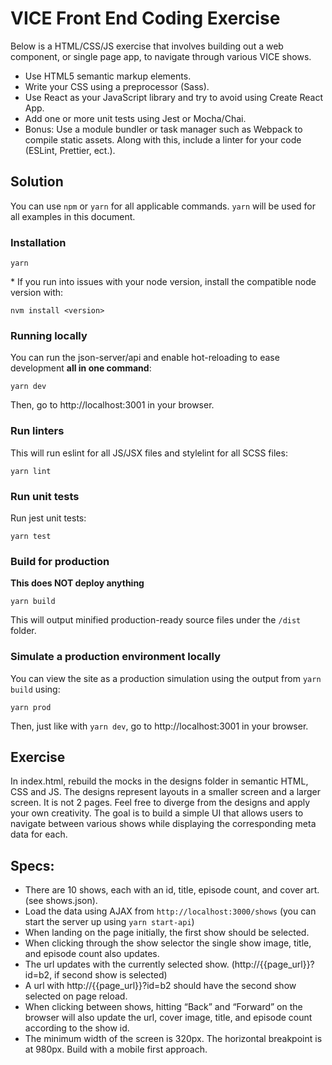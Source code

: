 # VICE Front End Coding Exercise

Below is a HTML/CSS/JS exercise that involves building out a web component, or single page app, to navigate through various VICE shows.

- Use HTML5 semantic markup elements.
- Write your CSS using a preprocessor (Sass).
- Use React as your JavaScript library and try to avoid using Create React App.
- Add one or more unit tests using Jest or Mocha/Chai.
- Bonus: Use a module bundler or task manager such as Webpack to compile static assets. Along with this, include a linter for your code (ESLint, Prettier, ect.).

## Solution

You can use `npm` or `yarn` for all applicable commands.  `yarn` will be used for all examples in this document.

### Installation

`yarn`

\* If you run into issues with your node version, install the compatible node version with:

`nvm install <version>`

### Running locally

You can run the json-server/api and enable hot-reloading to ease development **all in one command**:

`yarn dev`

Then, go to http://localhost:3001 in your browser.

### Run linters

This will run eslint for all JS/JSX files and stylelint for all SCSS files:

`yarn lint`

### Run unit tests

Run jest unit tests:

`yarn test`

### Build for production

**This does NOT deploy anything**

`yarn build`

This will output minified production-ready source files under the `/dist` folder.

### Simulate a production environment locally

You can view the site as a production simulation using the output from `yarn build` using:

`yarn prod`

Then, just like with `yarn dev`, go to http://localhost:3001 in your browser.

## Exercise
In index.html, rebuild the mocks in the designs folder in semantic HTML, CSS and JS. The designs represent layouts in a smaller screen and a larger screen. It is not 2 pages. Feel free to diverge from the designs and apply your own creativity. The goal is to build a simple UI that allows users to navigate between various shows while displaying the corresponding meta data for each.

## Specs:
- There are 10 shows, each with an id, title, episode count, and cover art. (see shows.json).
- Load the data using AJAX from `http://localhost:3000/shows` (you can start the server up using `yarn start-api`)
- When landing on the page initially, the first show should be selected.
- When clicking through the show selector the single show image, title, and episode count also updates.
- The url updates with the currently selected show. (http://{{page_url}}?id=b2, if second show is selected)
- A url with http://{{page_url}}?id=b2 should have the second show selected on page reload.
- When clicking between shows, hitting “Back” and “Forward” on the browser will also update the url, cover image, title, and episode count according to the show id.
- The minimum width of the screen is 320px. The horizontal breakpoint is at 980px. Build with a mobile first approach.
